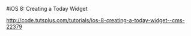 #iOS 8: Creating a Today Widget

http://code.tutsplus.com/tutorials/ios-8-creating-a-today-widget--cms-22379

